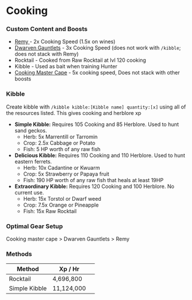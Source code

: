# Cooking

### Custom Content and Boosts

* [Remy ](https://bso-wiki.oldschool.gg/custom-items/pets)- 2x Cooking Speed (1.5x on wines)
* [Dwarven Gauntlets](../custom-items/equippables.md#dwarven-tools) - 3x Cooking Speed (does not work with `/kibble`; does not stack with Remy)
* Rocktail - Cooked from Raw Rocktail at lvl 120 cooking
* Kibble - Used as bait when training Hunter
* [Cooking Master Cape](../custom-items/equippables.md#master-capes) - 5x cooking speed, Does not stack with other boosts

### Kibble

Create kibble with `/kibble kibble:[Kibble name] quantity:[x]` using all of the resources listed. This gives cooking and herblore xp

* **Simple Kibble:** Requires 105 Cooking and 85 Herblore. Used to hunt sand geckos.
  * Herb: 5x Marrentill or Tarromin
  * Crop: 2.5x Cabbage or Potato
  * Fish: 5 HP worth of any raw fish
* **Delicious Kibble:** Requires 110 Cooking and 110 Herblore. Used to hunt eastern ferrets.
  * Herb: 10x Cadantine or Kwuarm
  * Crop: 5x Strawberry or Papaya fruit
  * Fish: 190 HP worth of any raw fish that heals at least 19HP
* **Extraordinary Kibble:** Requires 120 Cooking and 100 Herblore. No current use.
  * Herb: 15x Torstol or Dwarf weed
  * Crop: 7.5x Orange or Pineapple
  * Fish: 15x Raw Rocktail

### Optimal Gear Setup

Cooking master cape > Dwarven Gauntlets > Remy

### Methods

| Method        | Xp / Hr    |   |
| ------------- | ---------- | - |
| Rocktail      | 4,696,800  |   |
| Simple Kibble | 11,124,000 |   |
